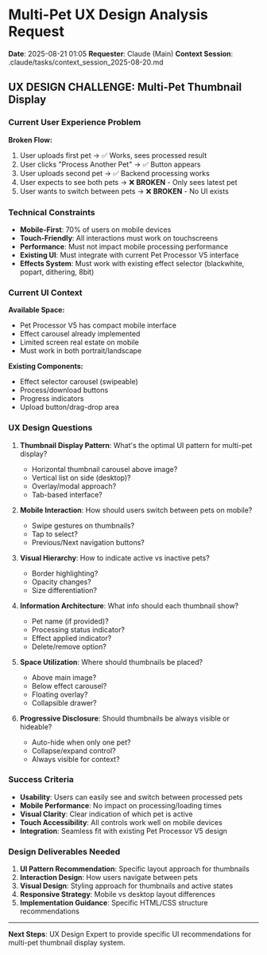 # Multi-Pet UX Design Analysis Request
**Date**: 2025-08-21 01:05
**Requester**: Claude (Main)
**Context Session**: .claude/tasks/context_session_2025-08-20.md

## UX DESIGN CHALLENGE: Multi-Pet Thumbnail Display

### Current User Experience Problem
**Broken Flow:**
1. User uploads first pet → ✅ Works, sees processed result
2. User clicks "Process Another Pet" → ✅ Button appears
3. User uploads second pet → ✅ Backend processing works
4. User expects to see both pets → ❌ **BROKEN** - Only sees latest pet
5. User wants to switch between pets → ❌ **BROKEN** - No UI exists

### Technical Constraints
- **Mobile-First**: 70% of users on mobile devices
- **Touch-Friendly**: All interactions must work on touchscreens
- **Performance**: Must not impact mobile processing performance
- **Existing UI**: Must integrate with current Pet Processor V5 interface
- **Effects System**: Must work with existing effect selector (blackwhite, popart, dithering, 8bit)

### Current UI Context
**Available Space:**
- Pet Processor V5 has compact mobile interface
- Effect carousel already implemented
- Limited screen real estate on mobile
- Must work in both portrait/landscape

**Existing Components:**
- Effect selector carousel (swipeable)
- Process/download buttons
- Progress indicators
- Upload button/drag-drop area

### UX Design Questions

1. **Thumbnail Display Pattern**: What's the optimal UI pattern for multi-pet display?
   - Horizontal thumbnail carousel above image?
   - Vertical list on side (desktop)?
   - Overlay/modal approach?
   - Tab-based interface?

2. **Mobile Interaction**: How should users switch between pets on mobile?
   - Swipe gestures on thumbnails?
   - Tap to select?
   - Previous/Next navigation buttons?

3. **Visual Hierarchy**: How to indicate active vs inactive pets?
   - Border highlighting?
   - Opacity changes?
   - Size differentiation?

4. **Information Architecture**: What info should each thumbnail show?
   - Pet name (if provided)?
   - Processing status indicator?
   - Effect applied indicator?
   - Delete/remove option?

5. **Space Utilization**: Where should thumbnails be placed?
   - Above main image?
   - Below effect carousel?
   - Floating overlay?
   - Collapsible drawer?

6. **Progressive Disclosure**: Should thumbnails be always visible or hideable?
   - Auto-hide when only one pet?
   - Collapse/expand control?
   - Always visible for context?

### Success Criteria
- **Usability**: Users can easily see and switch between processed pets
- **Mobile Performance**: No impact on processing/loading times
- **Visual Clarity**: Clear indication of which pet is active
- **Touch Accessibility**: All controls work well on mobile devices
- **Integration**: Seamless fit with existing Pet Processor V5 design

### Design Deliverables Needed
1. **UI Pattern Recommendation**: Specific layout approach for thumbnails
2. **Interaction Design**: How users navigate between pets
3. **Visual Design**: Styling approach for thumbnails and active states
4. **Responsive Strategy**: Mobile vs desktop layout differences
5. **Implementation Guidance**: Specific HTML/CSS structure recommendations

---

**Next Steps**: UX Design Expert to provide specific UI recommendations for multi-pet thumbnail display system.
